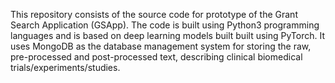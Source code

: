 This repository consists of the source code for prototype of the Grant Search Application (GSApp). The code is built using Python3 programming languages and is based on deep learning models built built using PyTorch. It uses MongoDB as the database management system for storing the raw, pre-processed and post-processed text, describing clinical biomedical trials/experiments/studies.